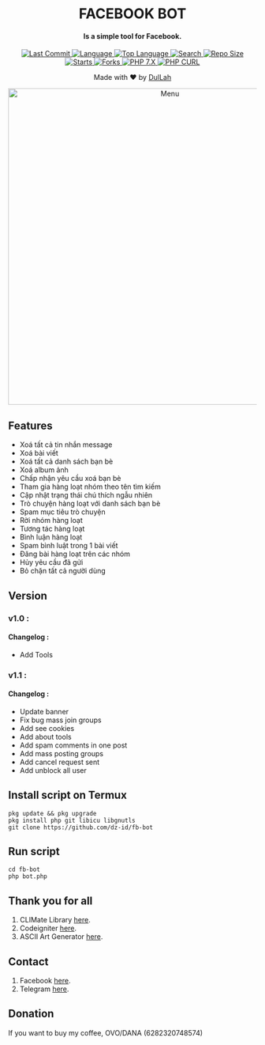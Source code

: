 <h1 align="center">
  FACEBOOK BOT
</h1>
<h4 align="center">
  Is a simple tool for Facebook.
</h4>
<div align="center">
  <a href="https://github.com/dz-id">
    <img alt="Last Commit" src="https://img.shields.io/github/last-commit/dz-id/fb-bot.svg"/>
  </a>
  <a href="https://github.com/dz-id">
    <img alt="Language" src="https://img.shields.io/github/languages/count/dz-id/fb-bot.svg"/>
  </a>
  <a href="https://github.com/dz-id">
    <img alt="Top Language" src="https://img.shields.io/github/languages/top/dz-id/fb-bot.svg"/>
  </a>
  <a href="https://github.com/dz-id">
    <img alt="Search" src="https://img.shields.io/github/search/dz-id/fb-bot/fb-bot.svg"/>
  </a>
  <a href="https://github.com/dz-id">
    <img alt="Repo Size" src="https://img.shields.io/github/repo-size/dz-id/fb-bot.svg"/>
  </a>
  <a href="https://github.com/dz-id">
    <img alt="Starts" src="https://img.shields.io/github/stars/dz-id/fb-bot.svg"/>
  </a>
  <a href="https://github.com/dz-id">
    <img alt="Forks" src="https://img.shields.io/github/forks/dz-id/fb-bot.svg"/>
  </a>
  <a href="https://github.com/dz-id">
    <img alt="PHP 7.X" src="https://img.shields.io/badge/PHP-7.X-success.svg"/>
  </a>
  <a href="https://github.com/dz-id">
    <img alt="PHP CURL" src="https://img.shields.io/badge/PHP%20CURL-ALL-success.svg"/>
  </a>
</div>
<p align="center">
  Made with ❤️ by <a href="https://github.com/dz-id">DulLah</a>
</p>
<p align="center">
 <img src="https://github.com/dz-id/fb-bot/blob/master/images/menu.png" width="640" title="Menu" alt="Menu">
</p>

## Features
* Xoá tất cả tin nhắn message
* Xoá bài viết
* Xoá tất cả danh sách bạn bè
* Xoá album ảnh
* Chấp nhận yêu cầu xoá bạn bè
* Tham gia hàng loạt nhóm theo tên tìm kiếm
* Cập nhật trạng thái chú thích ngẫu nhiên
* Trò chuyện hàng loạt với danh sách bạn bè
* Spam mục tiêu trò chuyện
* Rời nhóm hàng loạt
* Tương tác hàng loạt
* Bình luận hàng loạt
* Spam bình luật trong 1 bài viết
* Đăng bài hàng loạt trên các nhóm
* Hủy yêu cầu đã gửi
* Bỏ chặn tất cả người dùng

## Version
### v1.0 :
#### Changelog :
* Add Tools
### v1.1 :
#### Changelog :
* Update banner
* Fix bug mass join groups
* Add see cookies
* Add about tools
* Add spam comments in one post
* Add mass posting groups
* Add cancel request sent
* Add unblock all user

## Install script on Termux
```
pkg update && pkg upgrade
pkg install php git libicu libgnutls
git clone https://github.com/dz-id/fb-bot
```

## Run script
```
cd fb-bot
php bot.php
```

## Thank you for all
1. CLIMate Library [here](https://climate.thephpleague.com/).
2. Codeigniter [here](https://codeigniter.com/).
3. ASCII Art Generator [here](https://www.asciiart.eu/).

## Contact
1. Facebook [here](https://www.facebook.com/dulahz).
2. Telegram [here](https://t.me/DulLah).

## Donation
If you want to buy my coffee, OVO/DANA (6282320748574)
